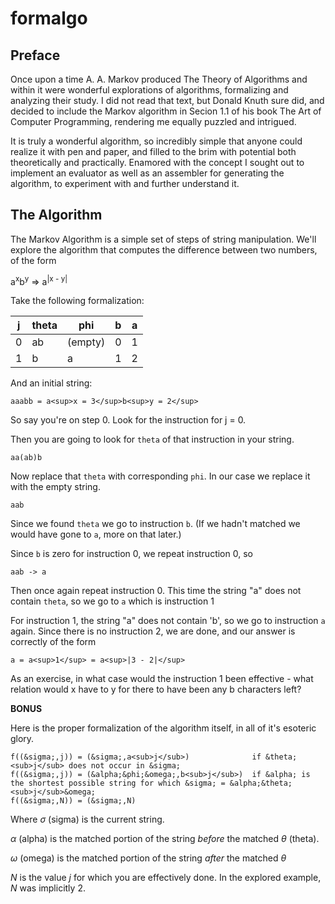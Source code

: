 # formalgo

## Preface

Once upon a time A. A. Markov produced The Theory of Algorithms and within it 
were wonderful explorations of algorithms, formalizing and analyzing their study.
I did not read that text, but Donald Knuth sure did, and decided to include the 
Markov algorithm in Secion 1.1 of his book The Art of Computer Programming, 
rendering me equally puzzled and intrigued.

It is truly a wonderful algorithm, so incredibly simple that anyone 
could realize it with pen and paper, and filled to the brim with potential
both theoretically and practically. Enamored with the concept I sought out 
to implement an evaluator as well as an assembler for generating the algorithm, 
to experiment with and further understand it.

## The Algorithm

The Markov Algorithm is a simple set of steps of string manipulation.
We'll explore the algorithm that computes the difference between two numbers,
of the form

  a<sup>x</sup>b<sup>y</sup> => a<sup>|x - y|</sup>

Take the following formalization:

| j   | theta | phi     | b   | a   |
| --- | ----- | ------- | --- | --- |
| 0   | ab    | (empty) | 0   | 1   | 
| 1   | b     | a       | 1   | 2   | 

And an initial string:

    aaabb = a<sup>x = 3</sup>b<sup>y = 2</sup>

So say you're on step 0. Look for the instruction for j = 0. 

Then you are going to look for `theta` of that instruction in your string.

    aa(ab)b

Now replace that `theta` with corresponding `phi`. 
In our case we replace it with the empty string.

    aab

Since we found `theta` we go to instruction `b`.
(If we hadn't matched we would have gone to `a`, more on that later.)

Since `b` is zero for instruction 0, we repeat instruction 0, so

    aab -> a

Then once again repeat instruction 0.
This time the string "a" does not contain 
`theta`, so we go to `a` which is instruction 1

For instruction 1, the string "a" does not contain 'b', so we go to instruction
`a` again. Since there is no instruction 2, we are done, and our answer is
correctly of the form

    a = a<sup>1</sup> = a<sup>|3 - 2|</sup>

As an exercise, in what case would the instruction 1 been effective - what 
relation would x have to y for there to have been any b characters left?

**BONUS**

Here is the proper formalization of the algorithm itself, in all of it's 
esoteric glory.

    f((&sigma;,j)) = (&sigma;,a<sub>j</sub>)              if &theta;<sub>j</sub> does not occur in &sigma;
    f((&sigma;,j)) = (&alpha;&phi;&omega;,b<sub>j</sub>)  if &alpha; is the shortest possible string for which &sigma; = &alpha;&theta;<sub>j</sub>&omega;
    f((&sigma;,N)) = (&sigma;,N)

Where *&sigma;* (sigma) is the current string.

*&alpha;* (alpha) is the matched portion of the string *before* the matched *&theta;* (theta).

*&omega;* (omega) is the matched portion of the string *after* the matched *&theta;*

*N* is the value *j* for which you are effectively done. 
In the explored example, *N* was implicitly 2.

